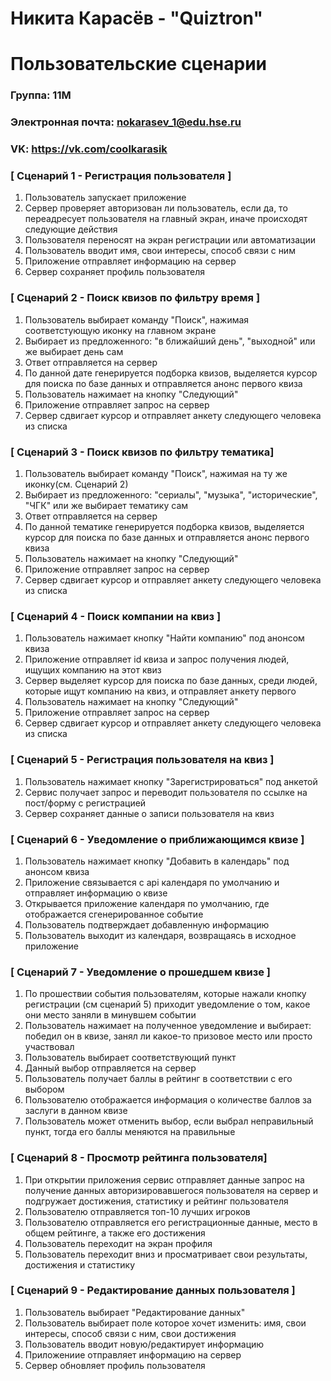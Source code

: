 # Никита Карасёв - "Quiztron"
# Пользовательские сценарии

### Группа: 11М
### Электронная почта: nokarasev_1@edu.hse.ru
### VK: https://vk.com/coolkarasik

### [ Сценарий 1 - Регистрация пользователя ]
1. Пользователь запускает приложение
2. Сервер проверяет авторизован ли пользователь, если да, то переадресует пользователя на главный экран, иначе происходят следующие действия
3. Пользователя переносят на экран регистрации или автоматизации
4. Пользователь вводит имя, свои интересы, способ связи с ним
5. Приложение отправляет информацию на сервер
6. Сервер сохраняет профиль пользователя

### [ Сценарий 2 - Поиск квизов по фильтру время ]
1. Пользователь выбирает команду "Поиск", нажимая соответстующую иконку на главном экране
2. Выбирает из предложенного: "в ближайший день", "выходной" или же выбирает день сам
3. Ответ отправляется на сервер
4. По данной дате генерируется подборка квизов, выделяется курсор для поиска по базе данных и отправляется анонс первого квиза
5. Пользователь нажимает на кнопку "Следующий"
6. Приложение отправляет запрос на сервер
7. Сервер сдвигает курсор и отправляет анкету следующего человека из списка

### [ Сценарий 3 - Поиск квизов по фильтру тематика]
1. Пользователь выбирает команду "Поиск", нажимая на ту же иконку(см. Сценарий 2)
2. Выбирает из предложенного: "сериалы", "музыка", "исторические", "ЧГК" или же выбирает тематику сам
3. Ответ отправляется на сервер
4. По данной тематике генерируется подборка квизов, выделяется курсор для поиска по базе данных и отправляется анонс первого квиза
5. Пользователь нажимает на кнопку "Следующий"
6. Приложение отправляет запрос на сервер
7. Сервер сдвигает курсор и отправляет анкету следующего человека из списка

### [ Сценарий 4 - Поиск компании на квиз ]
1. Пользователь нажимает кнопку "Найти компанию" под анонсом квиза
2. Приложение отправляет id квиза и запрос получения людей, ищущих компанию на этот квиз
3. Сервер выделяет курсор для поиска по базе данных, среди людей, которые ищут компанию на квиз, и отправляет анкету первого
4. Пользователь нажимает на кнопку "Следующий"
5. Приложение отправляет запрос на сервер
6. Сервер сдвигает курсор и отправляет анкету следующего человека из списка

### [ Сценарий 5 - Регистрация пользователя на квиз ]
1. Пользователь нажимает кнопку "Зарегистрироваться" под анкетой
2. Сервис получает запрос и переводит пользователя по ссылке на пост/форму с регистрацией
3. Сервер сохраняет данные о записи пользователя на квиз

### [ Сценарий 6 - Уведомление о приближающимся квизе ]
1. Пользователь нажимает кнопку "Добавить в календарь" под анонсом квиза
2. Приложение связывается с api календаря по умолчанию и отправляет информацию о квизе
3. Открывается приложение календаря по умолчанию, где отображается сгенерированное событие
4. Пользователь подтверждает добавленную информацию
5. Пользователь выходит из календаря, возвращаясь в исходное приложение

### [ Сценарий 7 - Уведомление о прошедшем квизе ]
1. По прошествии события пользователям, которые нажали кнопку регистрации (см сценарий 5) приходит уведомление о том, какое они место заняли в минувшем событии
2. Пользователь нажимает на полученное уведомление и выбирает: победил он в квизе, занял ли какое-то призовое место или просто участвовал
3. Пользователь выбирает соответствующий пункт
4. Данный выбор отправляется на сервер
5. Пользователь получает баллы в рейтинг в соответствии с его выбором
6. Пользователю отображается информация о количестве баллов за заслуги в данном квизе
7. Пользователь может отменить выбор, если выбрал неправильный пункт, тогда его баллы меняются на правильные

### [ Сценарий 8 - Просмотр рейтинга пользователя]
1. При открытии приложения сервис отправляет данные запрос на получение данных авторизировавшегося пользователя на сервер и подгружает достижения, статистику и рейтинг пользователя  
2.  Пользователю отправляется топ-10 лучших игроков 
3. Пользователю отправляется его регистрационные данные, место в общем рейтинге, а также его достижения
4. Пользователь переходит на экран профиля
5. Пользователь переходит вниз и просматривает свои результаты, достижения и статистику


### [ Сценарий 9 - Редактирование данных пользователя ]
1. Пользователь выбирает "Редактирование данных" 
2. Пользователь выбирает поле которое хочет изменить: имя, свои интересы, способ связи с ним, свои достижения
3. Пользователь вводит новую/редактирует информацию
4. Приложениие отправляет информацию на сервер
5. Сервер обновляет профиль пользователя
